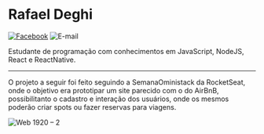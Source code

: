 **Rafael Deghi**
==================
[![Facebook](https://img.shields.io/badge/social-facebook-blue.svg)](https://www.facebook.com/rafael.deghi.7) ![E-mail](https://img.shields.io/badge/e--mail-rafa.deghi%40gmail.com-green.svg)

Estudante de programação com conhecimentos em JavaScript, NodeJS, React e ReactNative.

----------

O projeto a seguir foi feito seguindo a SemanaOministack da RocketSeat, onde o objetivo era prototipar um site parecido com o do AirBnB, 
possibilitanto o cadastro e interação dos usuários, onde os mesmos poderão criar spots ou fazer reservas para viagens.

![Web 1920 – 2](https://user-images.githubusercontent.com/52978572/72347572-41dae100-36b7-11ea-806f-be1e9bfdf115.png)
